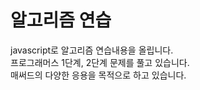 # 알고리즘 연습
javascript로 알고리즘 연습내용을 올립니다.<br>
프로그래머스 1단계, 2단계 문제를 풀고 있습니다.<br>
매써드의 다양한 응용을 목적으로 하고 있습니다.<br>
